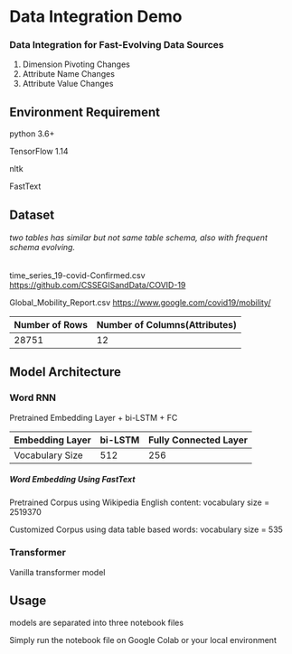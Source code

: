 # Data Integration Demo 

### Data Integration for Fast-Evolving Data Sources 

1. Dimension Pivoting Changes
2. Attribute Name Changes
3. Attribute Value Changes

## Environment Requirement

python 3.6+

TensorFlow 1.14

nltk

FastText



## Dataset

###### two tables has similar but not same table schema, also with frequent schema evolving.



time_series_19-covid-Confirmed.csv  https://github.com/CSSEGISandData/COVID-19

Global_Mobility_Report.csv  https://www.google.com/covid19/mobility/



| Number of Rows | Number of Columns(Attributes) |
| -------------- | ----------------------------- |
| 28751          | 12                            |





## Model Architecture

### Word RNN

Pretrained Embedding Layer + bi-LSTM + FC

| Embedding Layer | bi-LSTM | Fully Connected Layer |
| --------------- | ------- | --------------------- |
| Vocabulary Size | 512     | 256                   |



##### Word Embedding Using FastText

Pretrained Corpus using Wikipedia English content: vocabulary size = 2519370

Customized Corpus using data table based words:   vocabulary size = 535

### Transformer
Vanilla transformer model

## Usage



models are separated into three notebook files 

Simply run the notebook file on Google Colab or your local environment











 



